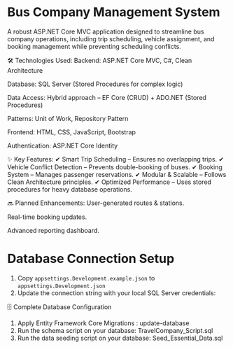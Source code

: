 
# Bus Company Management System

A robust ASP.NET Core MVC application designed to streamline bus company operations, including trip scheduling, vehicle assignment, and booking management while preventing scheduling conflicts.

🛠️ Technologies Used:
Backend: ASP.NET Core MVC, C#, Clean Architecture

Database: SQL Server (Stored Procedures for complex logic)

Data Access: Hybrid approach – EF Core (CRUD) + ADO.NET (Stored Procedures)

Patterns: Unit of Work, Repository Pattern

Frontend: HTML, CSS, JavaScript, Bootstrap

Authentication: ASP.NET Core Identity

✨ Key Features:
✔ Smart Trip Scheduling – Ensures no overlapping trips.
✔ Vehicle Conflict Detection – Prevents double-booking of buses.
✔ Booking System – Manages passenger reservations.
✔ Modular & Scalable – Follows Clean Architecture principles.
✔ Optimized Performance – Uses stored procedures for heavy database operations.

🔜 Planned Enhancements:
User-generated routes & stations.

Real-time booking updates.

Advanced reporting dashboard.

# Database Connection Setup

1. Copy `appsettings.Development.example.json` to `appsettings.Development.json`
2. Update the connection string with your local SQL Server credentials:


🗄️ Complete Database Configuration

1. Apply Entity Framework Core Migrations : update-database
3. Run the schema script on your database: TravelCompany_Script.sql
4. Run the data seeding script on your database: Seed_Essential_Data.sql

